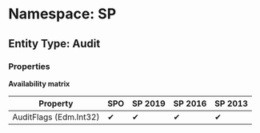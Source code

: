 # Namespace: SP
## Entity Type: Audit

### Properties

**Availability matrix**

Property | SPO | SP 2019 | SP 2016 | SP 2013
----------|-----|---------|---------|--------
AuditFlags (Edm.Int32) | ✔ | ✔ | ✔ | ✔

